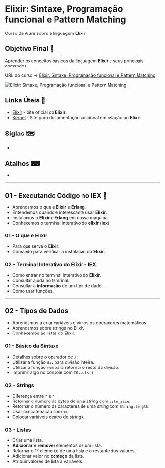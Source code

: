 # Elixir: Sintaxe, Programação funcional e Pattern Matching

Curso da Alura sobre a linguagem **Elixir**.

## Objetivo Final &#x1F3AF;

Aprender os conceitos básicos da linguagem **Elixir** e seus principais comandos.

URL do curso -> [Elixir: Sintaxe, Programação funcional e Pattern Matching](https://cursos.alura.com.br/course/elixir-sintaxe-programacao-funcional-pattern-matching)

![Elixir: Sintaxe, Programação funcional e Pattern Matching](https://www.alura.com.br/assets/api/share/curso-elixir-sintaxe-programacao-funcional-pattern-matching.png)

## Links Úteis &#x1F517;
* [Elixir](https://elixir-lang.org/) - Site oficial do **Elixir**.
* [Kernel](https://hexdocs.pm/elixir/Kernel.html) - Site para documentação adicional em relação ao **Elixir**.

## Siglas &#x1F5FA;
*

## Atalhos &#x2328;
*

***

## 01 - Executando Código no IEX &#x1F516;
* Aprendemos o que é **Elixir** e **Erlang**.
* Entendemos quando é interessante usar **Elixir**.
* Instalamos o **Elixir** e **Erlang** em nossa máquina.
* Conhecemos o terminal interativo do **elixir** (**iex**).

### 01 - O que é Elixir
* Para que serve o **Elixir**.
* Comando para verificar a instalação do **Elixir**.

### 02 - Terminal Interativo do Elixir - IEX
* Como entrar no terminal interativo do **Elixir**.
* Consultar ajuda no temrinal.
* Consultar a **informação** de um tipo de dado.
* Como usar funções.

***

## 02 - Tipos de Dados
* Aprendemos a criar variáveis e vimos os operadores matemáticos.
* Aprendemos sobre strings no Elixir.
* Conhecemos as listas do Elixir.

### 01 - Básico da Sintaxe
* Detalhes sobre o operador de `/`.
* Utilizar a função `div` para divisão inteira.
* Utilizar a função `rem` para retornar o resto da divisão.
* Imprimir algo no console com `IO.puts()`.

### 02 - Strings
* Diferença entre `"` e `'`.
* Retornar o número de bytes de uma *string* com `byte_size`.
* Retornar o número de caracteres de uma *string* com `String.length`.
* Usar concatenação com `<>`.
* Colocar variáveis dentro de *strings*.

### 03 - Listas
* Criar uma lista.
* **Adicionar** e **remover** elementos de um lista.
* Retornar o 1º elemento de uma lista e o restante dos valores.
* Adicionar valor no **começo** da lista.
* Atribuir valores de lista à variáveis.